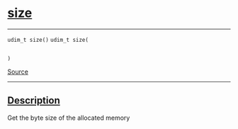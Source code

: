
<h1 id="size">
 <a href="#/api/memory/size" class="anchor">
   <span>size</span>
  </a>
</h1>

<div class="signature">

<hr>

  <div class="definition-container">
    <div class="definition">
      <code class="desktop-only"><span class="token keyword">udim&#95;t</span> size()</code>
      <code class="mobile-only"><span class="token keyword">udim&#95;t</span> size(
    
)</code>
      <div class="flex-spacing"></div>
      <a href="https://github.com/libocca/occa/blob/06c83625/include/occa/core/memory.hpp#L203" target="_blank">Source</a>
    </div>
    
  </div>

  <hr>
</div>


<h2 id="description">
 <a href="#/api/memory/size?id=description" class="anchor">
   <span>Description</span>
  </a>
</h2>

Get the byte size of the allocated memory
